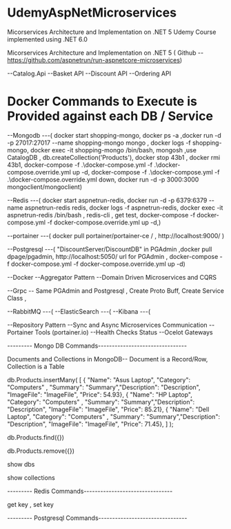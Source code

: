 # UdemyAspNetMicroservices

Micorservices Architecture and Implementation on .NET 5  Udemy Course implemented using .NET 6.0

Micorservices Architecture and Implementation on .NET 5 ( Github -- https://github.com/aspnetrun/run-aspnetcore-microservices)

--Catalog.Api
--Basket API
--Discount API
--Ordering API

Docker Commands to Execute is Provided against each DB / Service
====================================================================

--Mongodb 
	---( docker start shopping-mongo, docker ps -a ,docker run -d -p 27017:27017 --name shopping-mongo mongo ,  docker logs -f shopping-mongo,  docker exec -it shopping-mongo /bin/bash, mongosh ,use CatalogDB ,  db.createCollection('Products'), docker stop 43b1 , docker rmi 43b1,   docker-compose -f .\docker-compose.yml -f .\docker-compose.override.yml up -d,   docker-compose -f .\docker-compose.yml -f .\docker-compose.override.yml down,  docker run -d -p 3000:3000 mongoclient/mongoclient)
  
--Redis
	---( docker start aspnetrun-redis,  docker run -d -p 6379:6379 --name aspnetrun-redis redis,  docker logs -f aspnetrun-redis,  docker exec -it aspnetrun-redis /bin/bash , redis-cli , get test,  docker-compose -f docker-compose.yml -f docker-compose.override.yml up -d,)
  
--portainer
	---( docker pull portainer/portainer-ce /  , http://localhost:9000/ )
  
--Postgresql
	---( "DiscountServer/DiscountDB" in PGAdmin ,docker pull dpage/pgadmin, http://localhost:5050/  url for PGAdmin , docker-compose -f docker-compose.yml -f docker-compose.override.yml up -d)

--Docker
--Aggregator Pattern
--Domain Driven Microservices and CQRS

--Grpc
	-- Same PGAdmin and Postgresql  ,  Create Proto Buff, Create Service Class ,

--RabbitMQ
	---(
--ElasticSearch
	---(
--Kibana
	---(


--Repository Pattern
--Sync and Async Microservices Communication
--Portainer Tools (portainer.io)
--Health Checks Status
--Ocelot Gateways



--------- Mongo DB Commands--------------------------------

Documents and Collections in MongoDB-- Document is a Record/Row, Collection is a  Table

db.Products.insertMany( [
      { "Name": "Asus Laptop", "Category": "Computers" , "Summary": "Summary","Description": "Description", "ImageFile": "ImageFile", "Price": 54.93},
      { "Name": "HP Laptop", "Category": "Computers" , "Summary": "Summary","Description": "Description", "ImageFile": "ImageFile", "Price": 85.21},
      { "Name": "Dell Laptop", "Category": "Computers" , "Summary": "Summary","Description": "Description", "ImageFile": "ImageFile", "Price": 71.45},
   ] );

db.Products.find({})

db.Products.remove({})

show dbs

show collections


--------- Redis Commands--------------------------------

get key  , set key 

--------- Postgresql Commands--------------------------------


